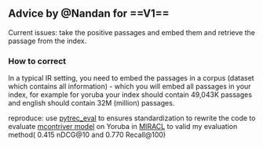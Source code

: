 

## Advice by @Nandan for ==V1==

Current issues: take the positive passages and embed them and retrieve the passage from the index.

### How to correct

In a typical IR setting, you need to embed the passages in a corpus (dataset which contains all information) - which you will embed all passages in your index, for example for yoruba your index should contain 49,043K passages and english should contain 32M (million) passages.

reproduce: use [pytrec_eval](https://github.com/beir-cellar/beir/blob/main/beir/retrieval/evaluation.py) to ensures standardization to rewrite the code to evaluate [mcontriver model](https://huggingface.co/datasets/miracl/miracl-corpus) on Yoruba in [MIRACL](https://huggingface.co/datasets/miracl/miracl-corpus) to valid my evaluation method( 0.415 nDCG@10 and 0.770 Recall@100) 

